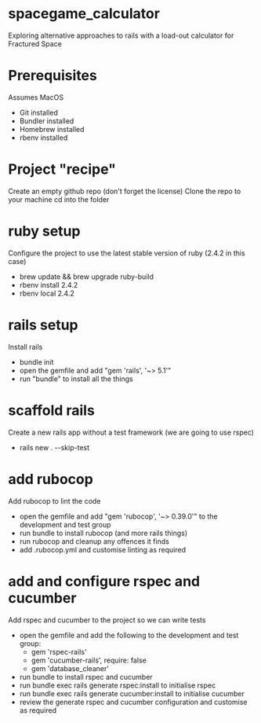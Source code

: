 # spacegame_calculator
Exploring alternative approaches to rails with a load-out calculator for Fractured Space

# Prerequisites
Assumes MacOS
 - Git installed
 - Bundler installed
 - Homebrew installed
 - rbenv installed

# Project "recipe"
Create an empty github repo (don't forget the license)
Clone the repo to your machine
cd into the folder

# ruby setup
Configure the project to use the latest stable version of ruby (2.4.2 in this case)
 - brew update && brew upgrade ruby-build
 - rbenv install 2.4.2
 - rbenv local 2.4.2

# rails setup
Install rails
 - bundle init
 - open the gemfile and add "gem 'rails', '~> 5.1'"
 - run "bundle" to install all the things

# scaffold rails
Create a new rails app without a test framework (we are going to use rspec)
 - rails new . --skip-test

# add rubocop
Add rubocop to lint the code
 - open the gemfile and add "gem 'rubocop', '~> 0.39.0'" to the development and test group
 - run bundle to install rubocop (and more rails things)
 - run rubocop and cleanup any offences it finds
 - add .rubocop.yml and customise linting as required

# add and configure rspec and cucumber
Add rspec and cucumber to the project so we can write tests
 - open the gemfile and add the following to the development and test group:
    - gem 'rspec-rails'
    - gem 'cucumber-rails', require: false
    - gem 'database_cleaner'
 - run bundle to install rspec and cucumber
 - run bundle exec rails generate rspec:install to initialise rspec
 - run bundle exec rails generate cucumber:install to initialise cucumber
 - review the generate rspec and cucumber configuration and customise as required
